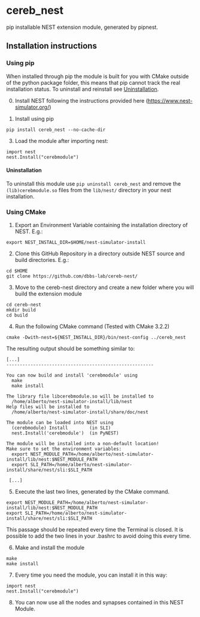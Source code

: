 # cereb_nest

pip installable NEST extension module, generated by pipnest.

## Installation instructions

### Using pip

When installed through pip the module is built for you with CMake outside of the python
package folder, this means that pip cannot track the real installation status. To
uninstall and reinstall see [Uninstallation](Uninstallation).

0. Install NEST following the instructions provided here (https://www.nest-simulator.org/)

1. Install using pip

```
pip install cereb_nest --no-cache-dir
```

3. Load the module after importing nest:

```
import nest
nest.Install("cerebmodule")
```

#### Uninstallation

To uninstall this module use `pip uninstall cereb_nest` and remove the
`(lib)cerebmodule.so` files from the `lib/nest/` directory in your nest installation.

### Using CMake

1. Export an Environment Variable containing the installation directory of NEST. E.g.:
```
export NEST_INSTALL_DIR=$HOME/nest-simulator-install
```
2. Clone this GitHub Repository in a directory outside NEST source and build directories. E.g.:
```
cd $HOME
git clone https://github.com/dbbs-lab/cereb-nest/
```
3. Move to the cereb-nest directory and create a new folder where you will build the extension module
```
cd cereb-nest
mkdir build
cd build
```
4. Run the following CMake command (Tested with CMake 3.2.2)
```
cmake -Dwith-nest=${NEST_INSTALL_DIR}/bin/nest-config ../cereb_nest
```

The resulting output should be something similar to:
```
[...]
-------------------------------------------------------

You can now build and install 'cerebmodule' using
  make
  make install

The library file libcerebmodule.so will be installed to
  /home/alberto/nest-simulator-install/lib/nest
Help files will be installed to
  /home/alberto/nest-simulator-install/share/doc/nest

The module can be loaded into NEST using
  (cerebmodule) Install        (in SLI)
  nest.Install('cerebmodule')  (in PyNEST)

The module will be installed into a non-default location!
Make sure to set the environment variables:
  export NEST_MODULE_PATH=/home/alberto/nest-simulator-install/lib/nest:$NEST_MODULE_PATH
  export SLI_PATH=/home/alberto/nest-simulator-install/share/nest/sli:$SLI_PATH

 [...]
```

5. Execute the last two lines, generated by the CMake command.
```
export NEST_MODULE_PATH=/home/alberto/nest-simulator-install/lib/nest:$NEST_MODULE_PATH
export SLI_PATH=/home/alberto/nest-simulator-install/share/nest/sli:$SLI_PATH
```
This passage should be repeated every time the Terminal is closed. It is possible to add the two lines in your \.bashrc to avoid doing this every time.

6. Make and install the module
```
make
make install
```

7. Every time you need the module, you can install it in this way:
```
import nest
nest.Install("cerebmodule")
```

8. You can now use all the nodes and synapses contained in this NEST Module.

